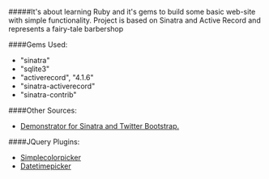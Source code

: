 #####It's about learning Ruby and it's gems to build some basic web-site with simple functionality.
Project is based on Sinatra and Active Record and represents a fairy-tale barbershop

####Gems Used:
- "sinatra"
- "sqlite3"
- "activerecord", "4.1.6"
- "sinatra-activerecord"
- "sinatra-contrib"

####Other Sources:
- [Demonstrator for Sinatra and Twitter Bootstrap.](https://github.com/bootstrap-ruby/sinatra-bootstrap/)

####JQuery Plugins:
- [Simplecolorpicker](https://github.com/tkrotoff/jquery-simplecolorpicker)
- [Datetimepicker](https://github.com/xdan/datetimepicker)
